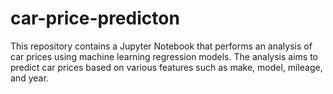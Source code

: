 # car-price-predicton
This repository contains a Jupyter Notebook that performs an analysis of car prices using machine learning regression models. The analysis aims to predict car prices based on various features such as make, model, mileage, and year.  
